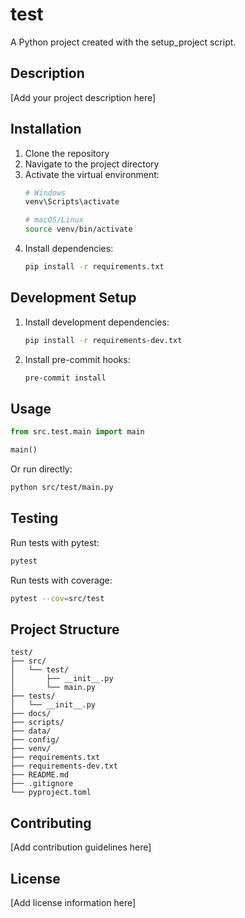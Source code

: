 # test

A Python project created with the setup_project script.

## Description

[Add your project description here]

## Installation

1. Clone the repository
2. Navigate to the project directory
3. Activate the virtual environment:
   ```bash
   # Windows
   venv\Scripts\activate
   
   # macOS/Linux
   source venv/bin/activate
   ```
4. Install dependencies:
   ```bash
   pip install -r requirements.txt
   ```

## Development Setup

1. Install development dependencies:
   ```bash
   pip install -r requirements-dev.txt
   ```
2. Install pre-commit hooks:
   ```bash
   pre-commit install
   ```

## Usage

```python
from src.test.main import main

main()
```

Or run directly:
```bash
python src/test/main.py
```

## Testing

Run tests with pytest:
```bash
pytest
```

Run tests with coverage:
```bash
pytest --cov=src/test
```

## Project Structure

```
test/
├── src/
│   └── test/
│       ├── __init__.py
│       └── main.py
├── tests/
│   └── __init__.py
├── docs/
├── scripts/
├── data/
├── config/
├── venv/
├── requirements.txt
├── requirements-dev.txt
├── README.md
├── .gitignore
└── pyproject.toml
```

## Contributing

[Add contribution guidelines here]

## License

[Add license information here]
